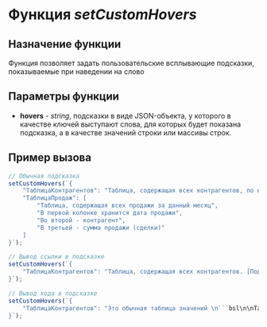 # Функция *setCustomHovers*

## Назначение функции

Функция позволяет задать пользовательские всплывающие подсказки, показываемые при наведении на слово

## Параметры функции

* **hovers** - *string*, подсказки в виде JSON-объекта, у которого в качестве ключей выступают слова, для которых будет показана подсказка, а в качестве значений строки или массивы строк.

## Пример вызова

```javascript
// Обычная подсказка
setCustomHovers(`{
    "ТаблицаКонтрагентов": "Таблица, содержащая всех контрагентов, по которым были продажи в данном месяце",
    "ТаблицаПродаж": [
        "Таблица, содержащая всех продажи за данный месяц",
        "В первой колонке хранится дата продажи",
        "Во второй - контрагент",
        "В третьей - сумма продажи (сделки)"
    ]
}`);

// Вывод ссылки в подсказке
setCustomHovers(`{
    "ТаблицаКонтрагентов": "Таблица, содержащая всех контрагентов. [Подробнее](Ссылка)"
}`);

// Вывод кода в подсказке
setCustomHovers(`{
    "ТаблицаКонтрагентов": "Это обычная таблица значений \n```bsl\n\nТаблицаКонтрагентов = Новый ТаблицаЗначений();\n```"
}`);
```